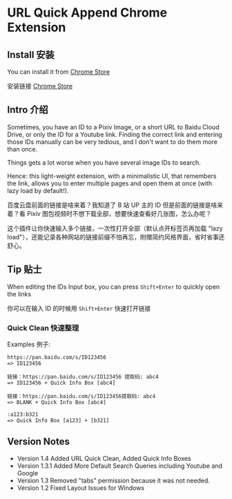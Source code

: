 # URL Quick Append Chrome Extension

## Install 安装

You can install it from [Chrome Store](https://chrome.google.com/webstore/detail/url-quick-append/bojlanjcfkfhlnjjdjadkcngddpfloha)

安装链接 [Chrome Store](https://chrome.google.com/webstore/detail/url-quick-append/bojlanjcfkfhlnjjdjadkcngddpfloha)


## Intro 介绍

Sometimes, you have an ID to a Pixiv Image, or a short URL to Baidu Cloud Drive, or only the ID for a Youtube link. Finding the correct link and entering those IDs manually can be very tedious, and I don't want to do them more than once. 

Things gets a lot worse when you have several image IDs to search.

Hence: this light-weight extension, with a minimalistic UI, that remembers the link, allows you to enter multiple pages and open them at once (with lazy load by default!).

百度云盘前面的链接是啥来着？我知道了 B 站 UP 主的 ID 但是前面的链接是啥来着？看 Pixiv 图包视频时不想下载全部，想要快速查看好几张图，怎么办呢？

这个插件让你快速输入多个链接，一次性打开全部（默认点开标签页再加载 "lazy load"），还能记录各种网站的链接前缀不怕再忘，附赠简约风格界面，省时省事还舒心。


## Tip 贴士

When editing the IDs Input box, you can press `Shift+Enter` to quickly open the links

你可以在输入 ID 的时候用 `Shift+Enter` 快速打开链接

### Quick Clean 快速整理

Examples 例子:
```
https://pan.baidu.com/s/ID123456
=> ID123456

链接：https://pan.baidu.com/s/ID123456 提取码: abc4
=> ID123456 + Quick Info Box [abc4]

链接：https://pan.baidu.com/s/ID123456提取码: abc4
=> BLANK + Quick Info Box [abc4]

:a123:b321
=> Quick Info Box [a123] + [b321]
```

## Version Notes

- Version 1.4 Added URL Quick Clean, Added Quick Info Boxes
- Version 1.3.1 Added More Default Search Queries including Youtube and Google
- Version 1.3 Removed "tabs" permission because it was not needed.
- Version 1.2 Fixed Layout Issues for Windows

